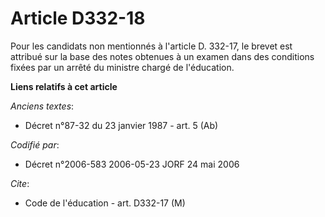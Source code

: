 # Article D332-18

Pour les candidats non mentionnés à l'article D. 332-17, le brevet est attribué sur la base des notes obtenues à un examen
dans des conditions fixées par un arrêté du ministre chargé de l'éducation.

**Liens relatifs à cet article**

_Anciens textes_:

  - Décret n°87-32 du 23 janvier 1987 - art. 5 (Ab)

_Codifié par_:

  - Décret n°2006-583 2006-05-23 JORF 24 mai 2006

_Cite_:

  - Code de l'éducation - art. D332-17 (M)

